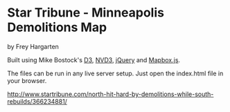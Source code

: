 Star Tribune - Minneapolis Demolitions Map
================

by Frey Hargarten

Built using Mike Bostock's [D3](https://github.com/mbostock/d3), [NVD3](http://nvd3.org/), [jQuery](https://github.com/jquery/jquery) and [Mapbox.js](https://www.mapbox.com/mapbox.js/api/v2.2.4/).

The files can be run in any live server setup. Just open the index.html file in your browser.

http://www.startribune.com/north-hit-hard-by-demolitions-while-south-rebuilds/366234881/